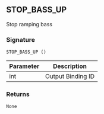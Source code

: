 ## STOP\_BASS\_UP

Stop ramping bass 


### Signature

`STOP_BASS_UP ()`


| Parameter | Description |
| --- | --- |
| int | Output Binding ID |


### Returns

`None`